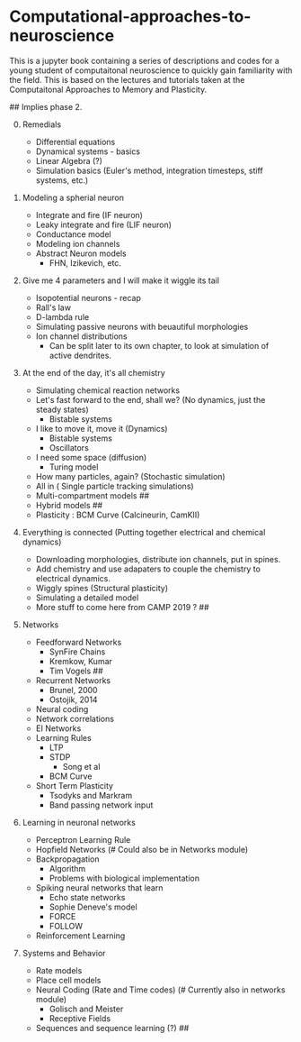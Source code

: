 # Computational-approaches-to-neuroscience



This is a jupyter book containing a series of descriptions and codes for a young student of computaitonal neuroscience to quickly gain familiarity with the field. This is based on the lectures and tutorials taken at the Computaitonal Approaches to Memory and Plasticity.

\## Implies phase 2.

0. Remedials
    * Differential equations
    * Dynamical systems - basics
    * Linear Algebra (?) 
    * Simulation basics (Euler's method, integration timesteps, stiff systems, etc.)
  
1. Modeling a spherial neuron
    * Integrate and fire (IF neuron)
    * Leaky integrate and fire (LIF neuron)
    * Conductance model
    * Modeling ion channels
    * Abstract Neuron models
      * FHN, Izikevich, etc.

2. Give me 4 parameters and I will make it wiggle its tail
    * Isopotential neurons - recap
    * Rall's law
    * D-lambda rule
    * Simulating passive neurons with beuautiful morphologies
    * Ion channel distributions
      * Can be split later to its own chapter, to look at simulation of active dendrites.
  
3. At the end of the day, it's all chemistry
    * Simulating chemical reaction networks
    * Let's fast forward to the end, shall we? (No dynamics, just the steady states)
      * Bistable systems
    * I like to move it, move it (Dynamics)
      * Bistable systems
      * Oscillators
    * I need some space (diffusion)
      * Turing model
    * How many particles, again? (Stochastic simulation)
    * All in ( Single particle tracking simulations)
    * Multi-compartment models ##
    * Hybrid models ##
    * Plasticity : BCM Curve (Calcineurin, CamKII)

4. Everything is connected (Putting together electrical and chemical dynamics)
    * Downloading morphologies, distribute ion channels, put in spines.
    * Add chemistry and use adapaters to couple the chemistry to electrical dynamics.
    * Wiggly spines (Structural plasticity)
    * Simulating a detailed model
    * More stuff to come here from CAMP 2019 ? ##

5. Networks
    * Feedforward Networks
      * SynFire Chains
      * Kremkow, Kumar
      * Tim Vogels ## 
    * Recurrent Networks
      * Brunel, 2000
      * Ostojik, 2014
    * Neural coding
    * Network correlations
    * EI Networks
    * Learning Rules
      * LTP
      * STDP
        * Song et al
      * BCM Curve
    * Short Term Plasticity
      * Tsodyks and Markram
      * Band passing network input

6. Learning in neuronal networks
    * Perceptron Learning Rule
    * Hopfield Networks (# Could also be in Networks module)
    * Backpropagation
      * Algorithm
      * Problems with biological implementation
    * Spiking neural networks that learn
      * Echo state networks
      * Sophie Deneve's model
      * FORCE
      * FOLLOW
    * Reinforcement Learning
  
7. Systems and Behavior
    * Rate models
    * Place cell models
    * Neural Coding (Rate and Time codes) (# Currently also in networks module)
      * Golisch and Meister
      * Receptive Fields
    * Sequences and sequence learning (?) ##
